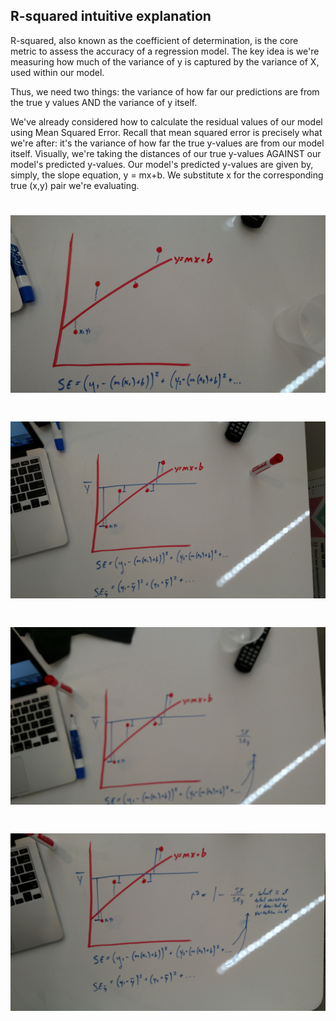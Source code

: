## R-squared intuitive explanation

R-squared, also known as the coefficient of determination, is the core metric to assess the accuracy of a regression model. The key idea is we're measuring how much of the variance of y is captured by the variance of X, used within our model.

Thus, we need two things: the variance of how far our predictions are from the true y values AND the variance of y itself.

We've already considered how to calculate the residual values of our model using Mean Squared Error. Recall that mean squared error is precisely what we're after: it's the variance of how far the true y-values are from our model itself. Visually, we're taking the distances of our true y-values AGAINST our model's predicted y-values. Our model's predicted y-values are given by, simply, the slope equation, y = mx+b. We substitute x for the corresponding true (x,y) pair we're evaluating.

# ![](./img_1.jpg)




# ![](./img_2.jpg)

# ![](./img_3.jpg)

# ![](./img_4.jpg)





